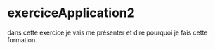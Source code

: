 # exerciceApplication2
dans cette exercice je vais me présenter et dire pourquoi je fais cette formation.
